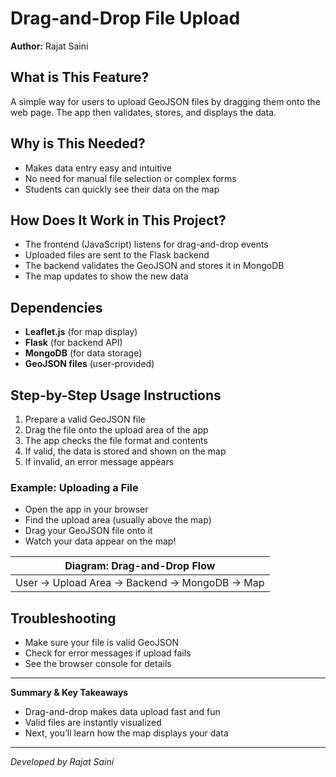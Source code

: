 # Drag-and-Drop File Upload

**Author:** Rajat Saini

## What is This Feature?
A simple way for users to upload GeoJSON files by dragging them onto the web page. The app then validates, stores, and displays the data.

## Why is This Needed?
- Makes data entry easy and intuitive
- No need for manual file selection or complex forms
- Students can quickly see their data on the map

## How Does It Work in This Project?
- The frontend (JavaScript) listens for drag-and-drop events
- Uploaded files are sent to the Flask backend
- The backend validates the GeoJSON and stores it in MongoDB
- The map updates to show the new data

## Dependencies
- **Leaflet.js** (for map display)
- **Flask** (for backend API)
- **MongoDB** (for data storage)
- **GeoJSON files** (user-provided)

## Step-by-Step Usage Instructions
1. Prepare a valid GeoJSON file
2. Drag the file onto the upload area of the app
3. The app checks the file format and contents
4. If valid, the data is stored and shown on the map
5. If invalid, an error message appears

### Example: Uploading a File
- Open the app in your browser
- Find the upload area (usually above the map)
- Drag your GeoJSON file onto it
- Watch your data appear on the map!

| Diagram: Drag-and-Drop Flow |
|-----------------------------|
| User → Upload Area → Backend → MongoDB → Map |

## Troubleshooting
- Make sure your file is valid GeoJSON
- Check for error messages if upload fails
- See the browser console for details

---
**Summary & Key Takeaways**
- Drag-and-drop makes data upload fast and fun
- Valid files are instantly visualized
- Next, you’ll learn how the map displays your data

---
*Developed by Rajat Saini*
